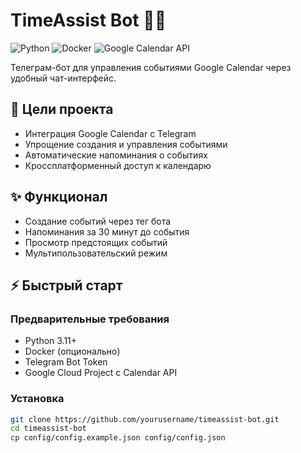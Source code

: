 # TimeAssist Bot 🤖📅

![Python](https://img.shields.io/badge/Python-3.11+-blue.svg)
![Docker](https://img.shields.io/badge/Docker-✔-success.svg)
![Google Calendar API](https://img.shields.io/badge/Google_Calendar_API-v3-orange.svg)

Телеграм-бот для управления событиями Google Calendar через удобный чат-интерфейс.


## 🎯 Цели проекта
- Интеграция Google Calendar с Telegram
- Упрощение создания и управления событиями
- Автоматические напоминания о событиях
- Кроссплатформенный доступ к календарю

## ✨ Функционал
- Создание событий через тег бота
- Напоминания за 30 минут до события
- Просмотр предстоящих событий
- Мультипользовательский режим

## ⚡ Быстрый старт

### Предварительные требования
- Python 3.11+
- Docker (опционально)
- Telegram Bot Token
- Google Cloud Project с Calendar API

### Установка
```bash
git clone https://github.com/yourusername/timeassist-bot.git
cd timeassist-bot
cp config/config.example.json config/config.json
